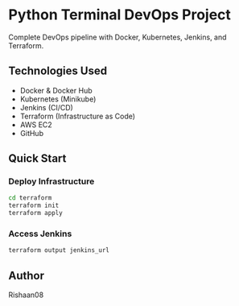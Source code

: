 # Python Terminal DevOps Project

Complete DevOps pipeline with Docker, Kubernetes, Jenkins, and Terraform.

## Technologies Used
- Docker & Docker Hub
- Kubernetes (Minikube)
- Jenkins (CI/CD)
- Terraform (Infrastructure as Code)
- AWS EC2
- GitHub

## Quick Start

### Deploy Infrastructure
```bash
cd terraform
terraform init
terraform apply
```

### Access Jenkins
```bash
terraform output jenkins_url
```

## Author
Rishaan08
